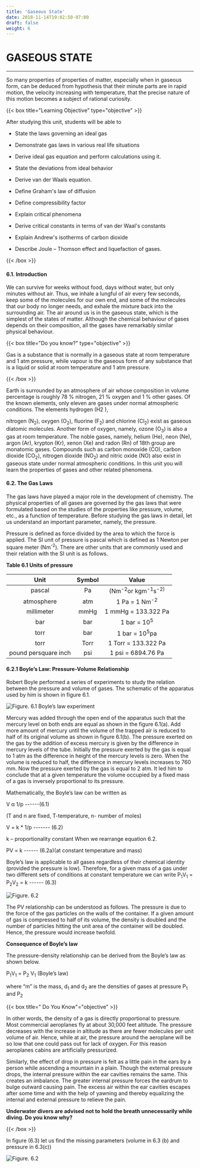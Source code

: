 ```yaml
---
title: 'Gaseous State'
date: 2018-11-14T19:02:50-07:00
draft: false
weight: 6
---
```


<h1>GASEOUS STATE</h1>
<hr>
So many properties of
properties of matter, especially
when in gaseous form, can be
deduced from hypothesis that
their minute parts are in rapid
motion, the velocity increasing
with temperature, that the
precise nature of this motion
becomes a subject of rational
curiosity.



{{< box title="Learning Objective" type="objective" >}}


After studying this unit, students will be able to
* State the laws governing an ideal gas

* Demonstrate gas laws in various real life
situations

* Derive ideal gas equation and perform
calculations using it.

* State the deviations from ideal behavior

* Derive van der Waals equation.

* Define Graham's law of diffusion

* Define compressibility factor

* Explain critical phenomena

* Derive critical constants in terms of van der
Waal's constants

* Explain Andrew's isotherms of carbon dioxide

* Describe Joule – Thomson effect and liquefaction
of gases.

{{< /box >}}

#### 6.1. Introduction

We can survive for weeks without
food, days without water, but only minutes
without air. Thus, we inhale a lungful of
air every few seconds, keep some of the
molecules for our own end, and some of
the molecules that our body no longer
needs, and exhale the mixture back into
the surrounding air. The air around
us is in the gaseous state, which is the
simplest of the states of matter. Although
the chemical behaviour of gases depends
on their composition, all the gases have
remarkably similar physical behaviour.


{{< box title="Do you know?" type="objective" >}}


Gas is a substance that is normally
in a gaseous state at room temperature
and 1 atm pressure, while vapour is the
gaseous form of any substance that is a
liquid or solid at room temperature and
1 atm pressure.

{{< /box >}}

Earth is surrounded by an
atmosphere of air whose composition
in volume percentage is roughly 78 %
nitrogen, 21 % oxygen and 1 % other
gases. Of the known elements, only eleven
are gases under normal atmospheric
conditions. The elements hydrogen (H2
),

nitrogen (N<sub>2</sub>), oxygen (O<sub>2</sub>), fluorine
(F<sub>2</sub>) and chlorine (Cl<sub>2</sub>) exist as gaseous
diatomic molecules. Another form of
oxygen, namely, ozone (O<sub>3</sub>) is also a gas
at room temperature. The noble gases,
namely, helium (He), neon (Ne), argon
(Ar), krypton (Kr), xenon (Xe) and radon
(Rn) of 18th group are monatomic gases.
Compounds such as carbon monoxide
(CO), carbon dioxide (CO<sub>2</sub>), nitrogen
dioxide (NO<sub>2</sub>) and nitric oxide (NO)
also exist in gaseous state under normal
atmospheric conditions. In this unit you
will learn the properties of gases and other
related phenomena.

#### 6.2. The Gas Laws

The gas laws have played a major
role in the development of chemistry.
The physical properties of all gases
are governed by the gas laws that were
formulated based on the studies of the
properties like pressure, volume, etc., as a
function of temperature. Before studying
the gas laws in detail, let us understand
an important parameter, namely, the
pressure.

Pressure is defined as force divided
by the area to which the force is applied.
The SI unit of pressure is pascal which
is defined as 1 Newton per square meter
(Nm<sup>-2</sup>). There are other units that are
commonly used and their relation with
the SI unit is as follows.


**Table 6.1 Units of pressure**

|         **Unit**        	|   **Symbol**   	|                      **Value**                     	|
|:-----------------------:	|:--------------:	|:--------------------------------------------------:	|
| pascal                  	| Pa             	| (Nm<sup>-2</sup>or kgm<sup>-1</sup>s<sup>-2)</sup> 	|
| atmosphere              	| atm            	| 1 Pa = 1 Nm<sup>-2</sup>                           	|
| millimeter              	| mmHg           	| 1 mmHg = 133.322 Pa                                	|
| bar                     	| bar            	| 1 bar = 10<sup>5</sup>                             	|
| torr                    	| bar            	| 1 bar = 10<sup>5</sup>pa                           	|
| torr                    	| Torr           	| 1 Torr = 133.322 Pa                                	|
| pound persquare inch    	| psi            	| 1 psi = 6894.76 Pa


#### 6.2.1 Boyle’s Law: Pressure-Volume Relationship

Robert Boyle performed a series of
experiments to study the relation between
the pressure and volume of gases. The
schematic of the apparatus used by him is
shown in figure 6.1.

![Figure. 6.1 Boyle’s law experiment](/books/chemistry/part-1/gas/pic1.png)

Mercury was added through the
open end of the apparatus such that the
mercury level on both ends are equal as
shown in the figure 6.1(a). Add more
amount of mercury until the volume of
the trapped air is reduced to half of its
original volume as shown in figure 6.1(b).
The pressure exerted on the gas by the
addition of excess mercury is given by the
difference in mercury levels of the tube.
Initially the pressure exerted by the gas is
equal to 1 atm as the difference in height
of the mercury levels is zero. When the
volume is reduced to half, the difference in
mercury levels increases to 760 mm. Now
the pressure exerted by the gas is equal
to 2 atm. It led him to conclude that at a
given temperature the volume occupied
by a fixed mass of a gas is inversely
proportional to its pressure.

Mathematically, the Boyle’s law can
be written as

V α 1/p  ------(6.1)

(T and n are fixed, T-temperature,
n- number of moles)

V = k * 1/p   ------- (6.2)

k – proportionality constant
When we rearrange equation 6.2.

PV = k ------ (6.2a)(at constant
temperature and mass)

Boyle’s law is applicable to all
gases regardless of their chemical identity
(provided the pressure is low). Therefore,
for a given mass of a gas under two
different sets of conditions at constant
temperature we can write
P<sub>1</sub>V<sub>1</sub> = P<sub>2</sub>V<sub>2</sub>  = k ------ (6.3)


![Figure. 6.2](/books/chemistry/part-1/gas/pic2.png)


The PV relationship can be
understood as follows. The pressure is
due to the force of the gas particles on the
walls of the container. If a given amount
of gas is compressed to half of its volume,
the density is doubled and the number
of particles hitting the unit area of the
container will be doubled. Hence, the
pressure would increase twofold.

**Consequence of Boyle’s law**

The pressure-density relationship
can be derived from the Boyle’s law as
shown below.

P<sub>1</sub>V<sub>1</sub> = P<sub>2</sub> V<sub>1</sub> (Boyle’s law)

where “m” is the mass, d<sub>1</sub>
and d<sub>2</sub> are
the densities of gases at pressure P<sub>1</sub>
and P<sub>2</sub>


{{< box title=" Do You Know"="objective" >}} 

In other words, the density of a gas
is directly proportional to pressure.
Most commercial aeroplanes fly at
about 30,000 feet altitude. The pressure
decreases with the increase in altitude
as there are fewer molecules per unit
volume of air. Hence, while at air, the
pressure around the aeroplane will be
so low that one could pass out for lack
of oxygen. For this reason aeroplanes
cabins are artificially pressurized.



Similarly, the effect of drop in
pressure is felt as a little pain in the
ears by a person while ascending a
mountain in a plain. Though the
external pressure drops, the internal
pressure within the ear cavities remains
the same. This creates an imbalance.
The greater internal pressure forces
the eardrum to bulge outward causing
pain. The excess air within the ear
cavities escapes after some time and
with the help of yawning and thereby
equalizing the internal and external
pressure to relieve the pain.

**Underwater divers are advised not to**
**hold the breath unnecessarily while**
**diving. Do you know why?**

{{< /box >}}

In figure (6.3) let us find the
missing parameters (volume in 6.3 (b) and
pressure in 6.3(c))


![Figure. 6.2](/books/chemistry/part-1/gas/pic3.png)



